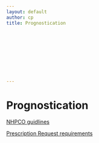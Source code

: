 ```yaml
---
layout: default
author: cp
title: Prognostication










---
```


# Prognostication
	
 

[NHPCO guidlines](https://docs.google.com/document/d/1wCt8dnNq-ct3YNkL_tB5pt8Nxd87dmJqvHMStD5daeU/pub)

[Prescription Request requirements](https://docs.google.com/document/d/1G3eRkaUgBPiYPnIbLd9r9reEh5iPDy4vdm2XHKuxJdE/pub)